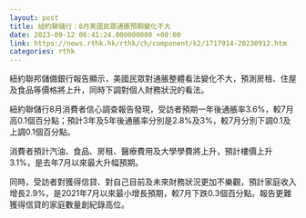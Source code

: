 ```yaml
---
layout: post
title: 紐約聯儲行：8月美國民眾通脹預期變化不大
date: 2023-09-12 06:41:24.000000000 +08:00
link: https://news.rthk.hk/rthk/ch/component/k2/1717914-20230912.htm
categories: rthk
---
```


紐約聯邦儲備銀行報告顯示，美國民眾對通脹整體看法變化不大，預測房租、住屋及食品等價格將上升，同時下調對個人財務狀況的看法。

紐約聯儲行8月消費者信心調查報告發現，受訪者預期一年後通脹率3.6%，較7月高0.1個百分點；預計3年及5年後通脹率分別是2.8%及3%，較7月分別下調0.1及上調0.1個百分點。

消費者預計汽油、食品、房租、醫療費用及大學學費將上升，預計樓價上升3.1%，是去年7月以來最大升幅預期。

同時，受訪者對獲得信貸、對自己目前及未來財務狀況更加不樂觀，預計家庭收入增長2.9%，是2021年7月以來最小增長預期，較7月下跌0.3個百分點。報告更難獲得信貸的家庭數量創紀錄高位。
